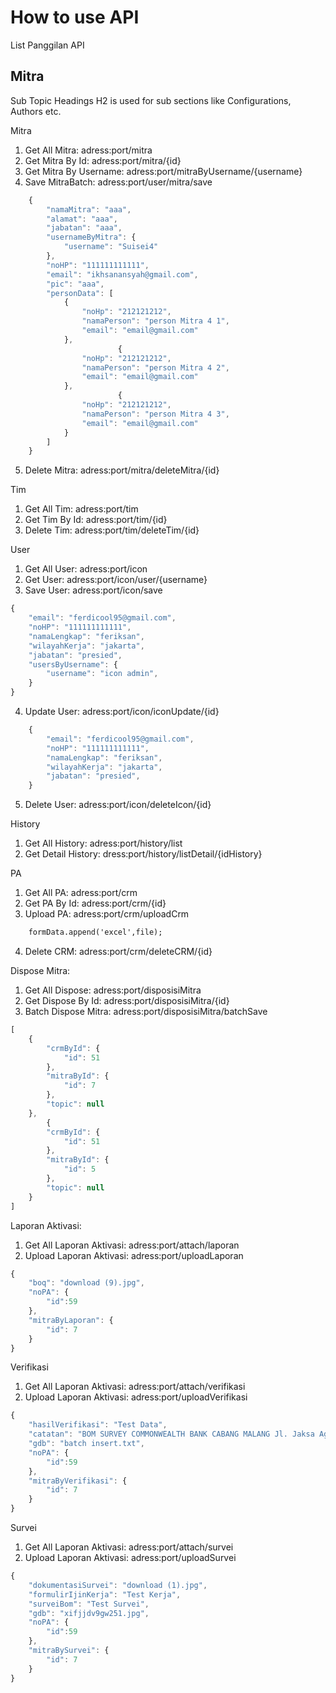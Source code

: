 # How to use API
List Panggilan API

## Mitra
Sub Topic Headings H2 is used for sub sections like Configurations, Authors etc.

Mitra
1. Get All Mitra: adress:port/mitra
2. Get Mitra By Id: adress:port/mitra/{id}
3. Get Mitra By Username: adress:port/mitraByUsername/{username}
4. Save MitraBatch: adress:port/user/mitra/save
```javascript
    {
        "namaMitra": "aaa",
        "alamat": "aaa",
        "jabatan": "aaa",
        "usernameByMitra": {
            "username": "Suisei4"
        },
        "noHP": "111111111111",
        "email": "ikhsanansyah@gmail.com",
        "pic": "aaa",
        "personData": [
            {
                "noHp": "212121212",
                "namaPerson": "person Mitra 4 1",
                "email": "email@gmail.com"
            },
                        {
                "noHp": "212121212",
                "namaPerson": "person Mitra 4 2",
                "email": "email@gmail.com"
            },
                        {
                "noHp": "212121212",
                "namaPerson": "person Mitra 4 3",
                "email": "email@gmail.com"
            }
        ]
    }
```

5. Delete Mitra: adress:port/mitra/deleteMitra/{id}

Tim
1. Get All Tim: adress:port/tim
2. Get Tim By Id: adress:port/tim/{id}
3. Delete Tim: adress:port/tim/deleteTim/{id}

User
1. Get All User: adress:port/icon
2. Get User: adress:port/icon/user/{username}
3. Save User: adress:port/icon/save
```javascript
{
    "email": "ferdicool95@gmail.com",
    "noHP": "111111111111",
    "namaLengkap": "feriksan",
    "wilayahKerja": "jakarta",
    "jabatan": "presied",
    "usersByUsername": {
        "username": "icon admin",
    }
}
```
4. Update User: adress:port/icon/iconUpdate/{id}
```javascript
    {
        "email": "ferdicool95@gmail.com",
        "noHP": "111111111111",
        "namaLengkap": "feriksan",
        "wilayahKerja": "jakarta",
        "jabatan": "presied",
    }
```
5. Delete User: adress:port/icon/deleteIcon/{id}

History
1. Get All History: adress:port/history/list
2. Get Detail History: dress:port/history/listDetail/{idHistory}

PA
1. Get All PA: adress:port/crm
2. Get PA By Id: adress:port/crm/{id}
3. Upload PA: adress:port/crm/uploadCrm

```html
    formData.append('excel',file);
```
4. Delete CRM: adress:port/crm/deleteCRM/{id}

Dispose Mitra:
1. Get All Dispose: adress:port/disposisiMitra
2. Get Dispose By Id: adress:port/disposisiMitra/{id}
3. Batch Dispose Mitra: adress:port/disposisiMitra/batchSave
```javascript
[
    {
        "crmById": {
            "id": 51
        },
        "mitraById": {
            "id": 7
        },
        "topic": null
    },
        {
        "crmById": {
            "id": 51
        },
        "mitraById": {
            "id": 5
        },
        "topic": null
    }
]
```

Laporan Aktivasi:
1. Get All Laporan Aktivasi: adress:port/attach/laporan
2. Upload Laporan Aktivasi: adress:port/uploadLaporan
```javascript
{
    "boq": "download (9).jpg",
    "noPA": {
        "id":59
    },
    "mitraByLaporan": {
        "id": 7
    }
}
```

Verifikasi
1. Get All Laporan Aktivasi: adress:port/attach/verifikasi
2. Upload Laporan Aktivasi: adress:port/uploadVerifikasi
```javascript
{
    "hasilVerifikasi": "Test Data",
    "catatan": "BOM SURVEY COMMONWEALTH BANK CABANG MALANG Jl. Jaksa Agung Suprapto.xlsx",
    "gdb": "batch insert.txt",
    "noPA": {
        "id":59
    },
    "mitraByVerifikasi": {
        "id": 7
    }
}
```

Survei
1. Get All Laporan Aktivasi: adress:port/attach/survei
2. Upload Laporan Aktivasi: adress:port/uploadSurvei
```javascript
{
    "dokumentasiSurvei": "download (1).jpg",
    "formulirIjinKerja": "Test Kerja",
    "surveiBom": "Test Survei",
    "gdb": "xifjjdv9gw251.jpg",
    "noPA": {
        "id":59
    },
    "mitraBySurvei": {
        "id": 7
    }
}
```
